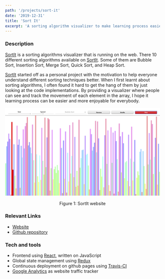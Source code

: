 ```yaml
---
path: '/projects/sort-it'
date: '2019-12-31'
title: 'Sort It'
excerpt: 'A sorting algorithm visualizer to make learning process easier for everyone.'
---
```


### Description

[SortIt](https://sort.welvin21.com) is a sorting algorithms visualizer that is running on the web. There 10 different sorting algorithms available on [SortIt](https://sort.welvin21.com). Some of them are Bubble Sort, Insertion Sort, Merge Sort, Quick Sort, and Heap Sort.

[SortIt](https://sort.welvin21.com) started off as a personal project with the motivation to help everyone understand different sorting techniques better. When I first learnt about sorting algorithms, I often found it hard to get the hang of them by just looking at the code implementations. By providing a visualizer where people can see and track the movement of each element in the array, I hope it learning process can be easier and more enjoyable for everybody.

![SortIt website](./sort-it.png)

<center>Figure 1: SortIt website</center>

### Relevant Links

- [Website](https://sort.welvin21.com)
- [Github repository](https://github.com/welvin21/sortit)

### Tech and tools

- Frontend using [React](https://reactjs.org/), written on JavaScript
- Global state management using [Redux](https://redux.js.org/)
- Continuous deployment on github pages using [Travis-CI](https://travis-ci.org/)
- [Google Analytics](https://analytics.google.com/) as website traffic tracker
